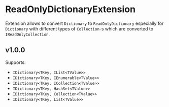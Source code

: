 ﻿# ReadOnlyDictionaryExtension

Extension allows to convert `Dictionary` to `ReadOnlyDictionary` especially for `Dictionary` with different types of `Collection`-s which are converted to `IReadOnlyCollection`.

## v1.0.0
Supports:
* `IDictionary<TKey, IList<TValue>>`
* `IDictionary<TKey, IEnumerable<TValue>>`
* `IDictionary<TKey, ICollection<TValue>>`
* `IDictionary<TKey, HashSet<TValue>>`
* `IDictionary<TKey, Collection<TValue>>`
* `IDictionary<TKey, List<TValue>>`
